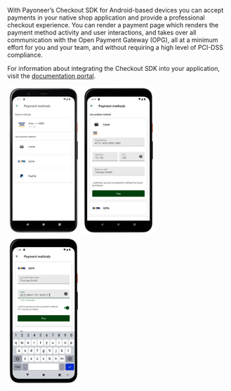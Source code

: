 With Payoneer’s Checkout SDK for Android-based devices you can accept payments in your native shop application and provide a professional
checkout experience. You can render a payment page which renders the payment method activity and user interactions, and takes over all
communication with the Open Payment Gateway (OPG), all at a minimum effort for you and your team, and without requiring a high level of
PCI-DSS compliance.

For information about integrating the Checkout SDK into your application, visit the [documentation portal](https://orchestrationdocs.payoneer.com/docs/checkout-android-sdk).

<img src="docs/payment_methods.png" width="33%"/> <img src="docs/card.png" width="33%"/> <img src="docs/sepa.png" width="33%"/> 